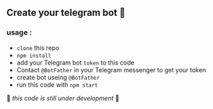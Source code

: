 ## Create your telegram bot  :robot:

### usage :

- `clone` this repo
- `npm install`
- add your Telegram bot `token` to this code 
- Contact `@BotFather` in your Telegram messenger to get your token
- create bot useing `@BotFather`
- run this code with `npm start`


:robot: _this code is still under development_  :robot:
